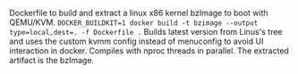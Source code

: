 Dockerfile to build and extract a linux x86 kernel bzImage to boot with QEMU/KVM.
```DOCKER_BUILDKIT=1 docker build -t bzimage --output type=local,dest=. -f Dockerfile .```
Builds latest version from Linus's tree and uses the custom kvmm config instead of menuconfig to avoid UI interaction in docker.
Compiles with nproc threads in parallel.
The extracted artifact is the bzImage.
